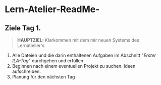 # Lern-Atelier-ReadMe-
## Ziele Tag 1.

> **HAUPTZIEL:** Klarkommen mit dem mir neuen Systems des Lernatielier's

1. Alle Dateien und die darin enthaltenen Aufgaben im Abschnitt "*Erster ILA-Tag*" durchgehen und erfüllen.
2. Beginnen nach einem eventuellen Projekt zu suchen. Ideen aufschreiben.
3. Planung für den nächsten Tag
